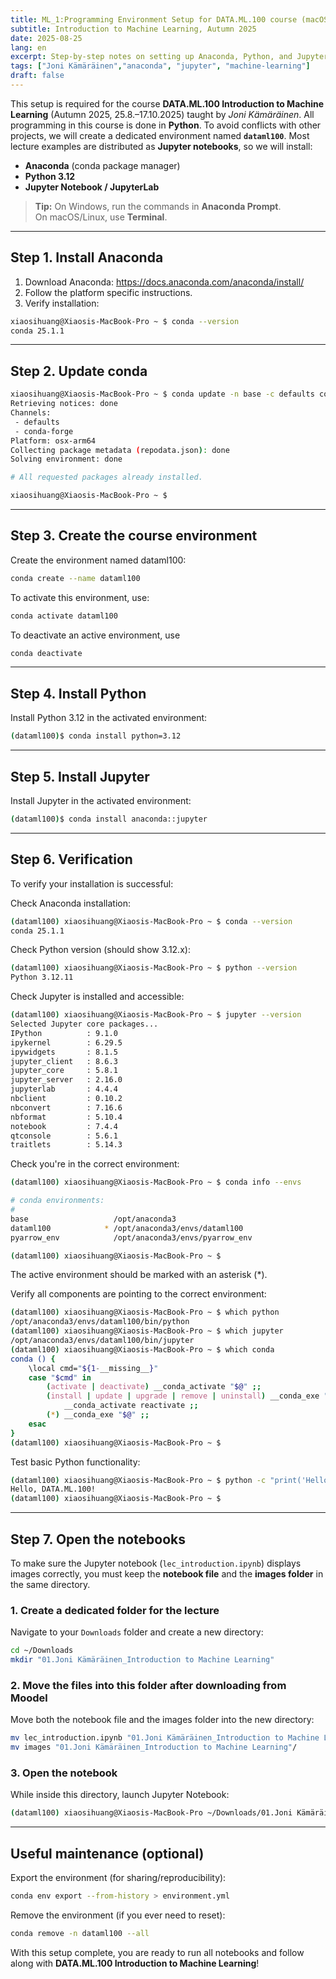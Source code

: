 ```yaml
---
title: ML_1:Programming Environment Setup for DATA.ML.100 course (macOS)
subtitle: Introduction to Machine Learning, Autumn 2025
date: 2025-08-25
lang: en
excerpt: Step-by-step notes on setting up Anaconda, Python, and Jupyter for DATA.ML.100 (Joni Kämäräinen).
tags: ["Joni Kämäräinen","anaconda", "jupyter", "machine-learning"]
draft: false
---
```


This setup is required for the course **DATA.ML.100 Introduction to Machine Learning** (Autumn 2025, 25.8.–17.10.2025) taught by *Joni Kämäräinen*. All programming in this course is done in **Python**. To avoid conflicts with other projects, we will create a dedicated environment named **`dataml100`**. Most lecture examples are distributed as **Jupyter notebooks**, so we will install:

- **Anaconda** (conda package manager)  
- **Python 3.12**  
- **Jupyter Notebook / JupyterLab**

> **Tip:** On Windows, run the commands in **Anaconda Prompt**.  
> On macOS/Linux, use **Terminal**.

---


## Step 1. Install Anaconda

1. Download Anaconda: <https://docs.anaconda.com/anaconda/install/>
2. Follow the platform specific instructions.
3. Verify installation:

```bash
xiaosihuang@Xiaosis-MacBook-Pro ~ $ conda --version
conda 25.1.1
```

---

## Step 2. Update conda

```bash
xiaosihuang@Xiaosis-MacBook-Pro ~ $ conda update -n base -c defaults conda
Retrieving notices: done
Channels:
 - defaults
 - conda-forge
Platform: osx-arm64
Collecting package metadata (repodata.json): done
Solving environment: done

# All requested packages already installed.

xiaosihuang@Xiaosis-MacBook-Pro ~ $ 
```

---

## Step 3. Create the course environment

Create the environment named dataml100:

```bash
conda create --name dataml100
```

To activate this environment, use:

```bash
conda activate dataml100
```

To deactivate an active environment, use
```bash
conda deactivate
```
---

## Step 4. Install Python

Install Python 3.12 in the activated environment:
```bash
(dataml100)$ conda install python=3.12
```

---

## Step 5. Install Jupyter

Install Jupyter in the activated environment:

```bash
(dataml100)$ conda install anaconda::jupyter
```
---


## Step 6. Verification

To verify your installation is successful:

Check Anaconda installation:
```bash
(dataml100) xiaosihuang@Xiaosis-MacBook-Pro ~ $ conda --version
conda 25.1.1

```

Check Python version (should show 3.12.x):
```bash
(dataml100) xiaosihuang@Xiaosis-MacBook-Pro ~ $ python --version
Python 3.12.11
```

Check Jupyter is installed and accessible:
```bash
(dataml100) xiaosihuang@Xiaosis-MacBook-Pro ~ $ jupyter --version
Selected Jupyter core packages...
IPython          : 9.1.0
ipykernel        : 6.29.5
ipywidgets       : 8.1.5
jupyter_client   : 8.6.3
jupyter_core     : 5.8.1
jupyter_server   : 2.16.0
jupyterlab       : 4.4.4
nbclient         : 0.10.2
nbconvert        : 7.16.6
nbformat         : 5.10.4
notebook         : 7.4.4
qtconsole        : 5.6.1
traitlets        : 5.14.3
```

Check you're in the correct environment:
```bash
(dataml100) xiaosihuang@Xiaosis-MacBook-Pro ~ $ conda info --envs

# conda environments:
#
base                   /opt/anaconda3
dataml100            * /opt/anaconda3/envs/dataml100 
pyarrow_env            /opt/anaconda3/envs/pyarrow_env

(dataml100) xiaosihuang@Xiaosis-MacBook-Pro ~ $ 
```
The active environment should be marked with an asterisk (*).


Verify all components are pointing to the correct environment:
```bash
(dataml100) xiaosihuang@Xiaosis-MacBook-Pro ~ $ which python
/opt/anaconda3/envs/dataml100/bin/python
(dataml100) xiaosihuang@Xiaosis-MacBook-Pro ~ $ which jupyter
/opt/anaconda3/envs/dataml100/bin/jupyter
(dataml100) xiaosihuang@Xiaosis-MacBook-Pro ~ $ which conda
conda () {
	\local cmd="${1-__missing__}"
	case "$cmd" in
		(activate | deactivate) __conda_activate "$@" ;;
		(install | update | upgrade | remove | uninstall) __conda_exe "$@" || \return
			__conda_activate reactivate ;;
		(*) __conda_exe "$@" ;;
	esac
}
(dataml100) xiaosihuang@Xiaosis-MacBook-Pro ~ $ 
```

Test basic Python functionality:
```bash
(dataml100) xiaosihuang@Xiaosis-MacBook-Pro ~ $ python -c "print('Hello, DATA.ML.100!')"
Hello, DATA.ML.100!
(dataml100) xiaosihuang@Xiaosis-MacBook-Pro ~ $ 
```


---

## Step 7. Open the notebooks

To make sure the Jupyter notebook (`lec_introduction.ipynb`) displays images correctly, you must keep the **notebook file** and the **images folder** in the same directory.

### 1. Create a dedicated folder for the lecture
Navigate to your `Downloads` folder and create a new directory:

```bash
cd ~/Downloads
mkdir "01.Joni Kämäräinen_Introduction to Machine Learning"
```



### 2. Move the files into this folder after downloading from Moodel
Move both the notebook file and the images folder into the new directory:
```bash
mv lec_introduction.ipynb "01.Joni Kämäräinen_Introduction to Machine Learning"/
mv images "01.Joni Kämäräinen_Introduction to Machine Learning"/
```

### 3. Open the notebook
While inside this directory, launch Jupyter Notebook:
```bash
(dataml100) xiaosihuang@Xiaosis-MacBook-Pro ~/Downloads/01.Joni Kämäräinen_Introduction to Machine Learning  $ jupyter notebook lec_introduction.ipynb
```



---
## Useful maintenance (optional)

Export the environment (for sharing/reproducibility):

```bash
conda env export --from-history > environment.yml
```

Remove the environment (if you ever need to reset):

```bash
conda remove -n dataml100 --all
```

With this setup complete, you are ready to run all notebooks and follow along with **DATA.ML.100 Introduction to Machine Learning**!
